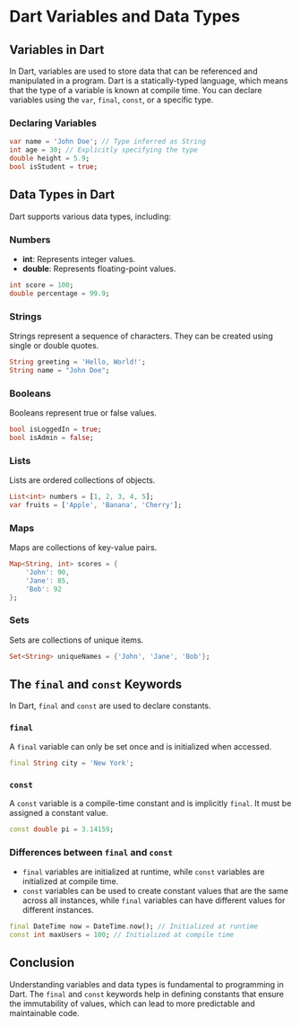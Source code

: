 # Dart Variables and Data Types

## Variables in Dart

In Dart, variables are used to store data that can be referenced and manipulated in a program. Dart is a statically-typed language, which means that the type of a variable is known at compile time. You can declare variables using the `var`, `final`, `const`, or a specific type.

### Declaring Variables

```dart
var name = 'John Doe'; // Type inferred as String
int age = 30; // Explicitly specifying the type
double height = 5.9;
bool isStudent = true;
```

## Data Types in Dart

Dart supports various data types, including:

### Numbers

- **int**: Represents integer values.
- **double**: Represents floating-point values.

```dart
int score = 100;
double percentage = 99.9;
```

### Strings

Strings represent a sequence of characters. They can be created using single or double quotes.

```dart
String greeting = 'Hello, World!';
String name = "John Doe";
```

### Booleans

Booleans represent true or false values.

```dart
bool isLoggedIn = true;
bool isAdmin = false;
```

### Lists

Lists are ordered collections of objects.

```dart
List<int> numbers = [1, 2, 3, 4, 5];
var fruits = ['Apple', 'Banana', 'Cherry'];
```

### Maps

Maps are collections of key-value pairs.

```dart
Map<String, int> scores = {
    'John': 90,
    'Jane': 85,
    'Bob': 92
};
```

### Sets

Sets are collections of unique items.

```dart
Set<String> uniqueNames = {'John', 'Jane', 'Bob'};
```

## The `final` and `const` Keywords

In Dart, `final` and `const` are used to declare constants.

### `final`

A `final` variable can only be set once and is initialized when accessed.

```dart
final String city = 'New York';
```

### `const`

A `const` variable is a compile-time constant and is implicitly `final`. It must be assigned a constant value.

```dart
const double pi = 3.14159;
```

### Differences between `final` and `const`

- `final` variables are initialized at runtime, while `const` variables are initialized at compile time.
- `const` variables can be used to create constant values that are the same across all instances, while `final` variables can have different values for different instances.

```dart
final DateTime now = DateTime.now(); // Initialized at runtime
const int maxUsers = 100; // Initialized at compile time
```

## Conclusion

Understanding variables and data types is fundamental to programming in Dart. The `final` and `const` keywords help in defining constants that ensure the immutability of values, which can lead to more predictable and maintainable code.
